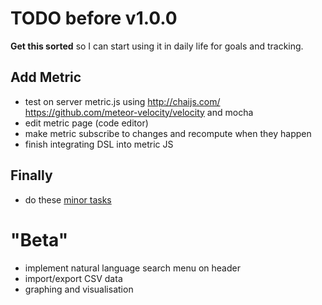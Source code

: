 TODO before v1.0.0
==================

**Get this sorted** so I can start using it in daily life for goals and tracking.

## Add Metric
 - test on server metric.js using http://chaijs.com/ https://github.com/meteor-velocity/velocity and mocha
 - edit metric page (code editor)
 - make metric subscribe to changes and recompute when they happen
 - finish integrating DSL into metric JS

## Finally
 - do these [minor tasks](https://github.com/liamzebedee/metric/milestones/v1.0.0%20%22ALPHA%22) 


"Beta"
======

 - implement natural language search menu on header
 - import/export CSV data
 - graphing and visualisation